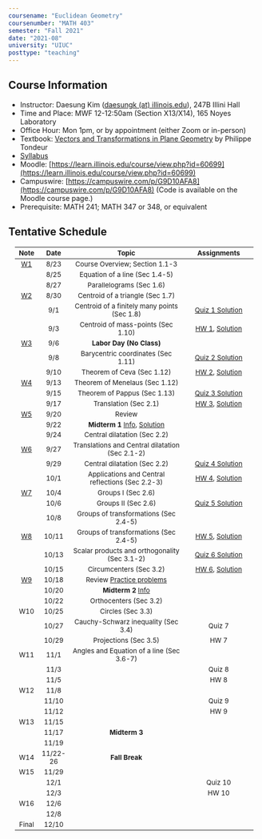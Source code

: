 ```yaml
---
coursename: "Euclidean Geometry"
coursenumber: "MATH 403"
semester: "Fall 2021"
date: "2021-08"
university: "UIUC"
posttype: "teaching"
---
```

## Course Information

- Instructor: Daesung Kim ([daesungk (at) illinois.edu](mailto:daesungk@illinois.edu)), 247B Illini Hall
- Time and Place: MWF 12-12:50am (Section X13/X14), 165 Noyes Laboratory
- Office Hour: Mon 1pm, or by appointment (either Zoom or in-person) 
- Textbook: [Vectors and Transformations in Plane Geometry](https://www.amazon.com/Vectors-Transformations-Geometry-Philippe-Tondeur/dp/0914098284) by Philippe Tondeur 
- [Syllabus](math403-f21-syllabus.pdf)
- Moodle: [https://learn.illinois.edu/course/view.php?id=60699](https://learn.illinois.edu/course/view.php?id=60699) 
- Campuswire: [https://campuswire.com/p/G9D10AFA8](https://campuswire.com/p/G9D10AFA8) (Code is available on the Moodle course page.)
- Prerequisite: MATH 241; MATH 347 or 348, or equivalent

## Tentative Schedule 
| Note              | Date     | Topic                                                       | Assignments                                |
| ---               | ---      | ---                                                         | ---                                        |
| [W1](lec-1.pdf)   | 8/23     | Course Overview; Section 1.1-3                              |                                            |
|                   | 8/25     | Equation of a line (Sec 1.4-5)                              |                                            |
|                   | 8/27     | Parallelograms (Sec 1.6)                                    |                                            |
| [W2](lec-2.pdf)   | 8/30     | Centroid of a triangle (Sec 1.7)                            |                                            |
|                   | 9/1      | Centroid of a finitely many points (Sec 1.8)                | [Quiz 1 Solution](q-1-sol.pdf)             |
|                   | 9/3      | Centroid of mass-points (Sec 1.10)                          | [HW 1](hw-1.pdf), [Solution](hw-1-sol.pdf) |
| [W3](lec-3.pdf)   | 9/6      | **Labor Day (No Class)**                                    |                                            |
|                   | 9/8      | Barycentric coordinates (Sec 1.11)                          | [Quiz 2 Solution](q-2-sol.pdf)             |
|                   | 9/10     | Theorem of Ceva (Sec 1.12)                                  | [HW 2](hw-2.pdf), [Solution](hw-2-sol.pdf) |
| [W4](lec-4.pdf)   | 9/13     | Theorem of Menelaus (Sec 1.12)                              |                                            |
|                   | 9/15     | Theorem of Pappus (Sec 1.13)                                | [Quiz 3 Solution](q-3-sol.pdf)             |
|                   | 9/17     | Translation (Sec 2.1)                                       | [HW 3](hw-3.pdf), [Solution](hw-3-sol.pdf) |
| [W5](lec-5.pdf)   | 9/20     | Review                                                      |                                            |
|                   | 9/22     | **Midterm 1** [Info](e-1-info.pdf), [Solution](e-1-sol.pdf) |                                            |
|                   | 9/24     | Central dilatation (Sec 2.2)                                |                                            |
| [W6](lec-6.pdf)   | 9/27     | Translations and Central dilatation (Sec 2.1-2)             |                                            |
|                   | 9/29     | Central dilatation (Sec 2.2)                                | [Quiz 4 Solution](q-4-sol.pdf)             |
|                   | 10/1     | Applications and Central reflections (Sec 2.2-3)            | [HW 4](hw-4.pdf), [Solution](hw-4-sol.pdf) |
| [W7](lec-7.pdf)   | 10/4     | Groups I (Sec 2.6)                                          |                                            |
|                   | 10/6     | Groups II (Sec 2.6)                                         | [Quiz 5 Solution](q-5-sol.pdf)             |
|                   | 10/8     | Groups of transformations (Sec 2.4-5)                       |                                            |
| [W8](lec-8.pdf)   | 10/11    | Groups of transformations (Sec 2.4-5)                       | [HW 5](hw-5.pdf), [Solution](hw-5-sol.pdf) |
|                   | 10/13    | Scalar products and orthogonality (Sec 3.1-2)               | [Quiz 6 Solution](q-6-sol.pdf)             |
|                   | 10/15    | Circumcenters (Sec 3.2)                                     | [HW 6](hw-6.pdf), [Solution](hw-6-sol.pdf) |
| [W9](lec-9.pdf)   | 10/18    | Review [Practice problems](e-2-prep.pdf)                    |                                            |
|                   | 10/20    | **Midterm 2** [Info](e-2-info.pdf)                          |                                            |
|                   | 10/22    | Orthocenters (Sec 3.2)                                      |                                            |
| W10               | 10/25    | Circles (Sec 3.3)                                           |                                            |
|                   | 10/27    | Cauchy-Schwarz inequality (Sec 3.4)                         | Quiz 7                                     |
|                   | 10/29    | Projections (Sec 3.5)                                       | HW 7                                       |
| W11               | 11/1     | Angles and Equation of a line (Sec 3.6-7)                   |                                            |
|                   | 11/3     |                                                             | Quiz 8                                     |
|                   | 11/5     |                                                             | HW 8                                       |
| W12               | 11/8     |                                                             |                                            |
|                   | 11/10    |                                                             | Quiz 9                                     |
|                   | 11/12    |                                                             | HW 9                                       |
| W13               | 11/15    |                                                             |                                            |
|                   | 11/17    | **Midterm 3**                                               |                                            |
|                   | 11/19    |                                                             |                                            |
| W14               | 11/22-26 | **Fall Break**                                              |                                            |
| W15               | 11/29    |                                                             |                                            |
|                   | 12/1     |                                                             | Quiz 10                                    |
|                   | 12/3     |                                                             | HW 10                                      |
| W16               | 12/6     |                                                             |                                            |
|                   | 12/8     |                                                             |                                            |
| Final             | 12/10    |                                                             |                                            |

<style>
table {
    width: 95%;
    margin: 0px auto;
    font-size: 95%;
    text-align: center;
}
table td:first-of-type {
    text-align: center;
}
table td:nth-of-type(2) {
    text-align: center;
}
table td:nth-of-type(4) {
    text-align: center;
}
table th:first-of-type {
    width: 10%;
    text-align: center;
}
table th:nth-of-type(2) {
    width: 10%;
    text-align: center;
}
table th:nth-of-type(3) {
    width: 50%;
    text-align: center;
}
table th:nth-of-type(4) {
    width: 30%;
    text-align: center;
}
</style>
